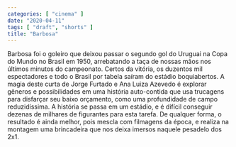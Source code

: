 ```yaml
---
categories: [ "cinema" ]
date: "2020-04-11"
tags: [ "draft", "shorts" ]
title: "Barbosa"
---
```

Barbosa foi o goleiro que deixou passar o segundo gol do Uruguai na
Copa do Mundo no Brasil em 1950, arrebatando a taça de nossas mãos
nos últimos minutos do campeonato. Certos da vitória, os duzentos
mil espectadores e todo o Brasil por tabela saíram do estádio
boquiabertos. A magia deste curta de Jorge Furtado e Ana Luiza Azevedo é
explorar gêneros e possibilidades em uma história auto-contida que usa
trucagens para disfarçar seu baixo orçamento, como uma profundidade de
campo reduzidíssima. A história se passa em um estádio, e é difícil
conseguir dezenas de milhares de figurantes para esta tarefa. De qualquer
forma, o resultado é ainda melhor, pois mescla com filmagens da época,
e realiza na montagem uma brincadeira que nos deixa imersos naquele
pesadelo dos 2x1.
